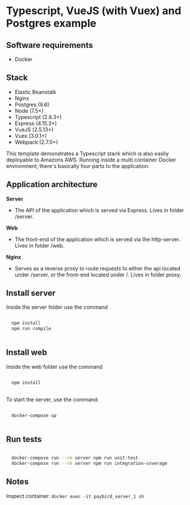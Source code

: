 # Typescript, VueJS (with Vuex) and Postgres example
## Software requirements
 * Docker

## Stack
 * Elastic Beanstalk
 * Nginx
 * Postgres (9.6)
 * Node (7.5+)
 * Typescript (2.8.3+)
 * Express (4.15.3+)
 * VueJS (2.5.13+)
 * Vuex (3.0.1+)
 * Webpack (2.7.0+)

This template demonstrates a Typescript stack which is also easily deployable to Amazons AWS.
Running inside a multi container Docker environment, there's basically four parts to the application.

## Application architecture
 **Server**
 * The API of the application which is served via Express. Lives in folder /server.

 **Web**
 * The front-end of the application which is served via the http-server. Lives in folder /web.
 
 **Nginx**
 * Serves as a reverse proxy to route requests to either the api located under /server, or the front-end located under /. Lives in folder proxy.


## Install server

Inside the server folder use the command

```sh

  npm install
  npm run compile
  
```

## Install web

Inside the web folder use the command

```sh

  npm install
  
```

To start the server, use the command:

```sh

  docker-compose up
 
```

## Run tests

```sh

  docker-compose run --rm server npm run unit-test
  docker-compose run --rm server npm run integration-coverage

```

## Notes

Inspect container: ``docker exec -it paybird_server_1 sh``
